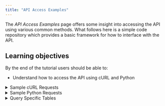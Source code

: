 ```yaml
---
title: "API Access Examples"
---
```

The _API Access Examples_ page offers some insight into accessing the API using various common methods. What follows here is a simple
code repository which provides a basic framework for how to interface with the API.

## Learning objectives
By the end of the tutorial users should be able to:

* Understand how to access the API using cURL and Python

<details><summary>Sample cURL Requests</summary>
<p>

The versatility of cURL makes it straightforward to download PORTAL data from the command line. However, each form on the Downloads page, e.g. Highways, Detector Metadata, Aggregated TravelTime Data, etc., has a unique combination of fields to be filled.  Some basic access examples to facilitate easier cURL access will be provided below.

#### Curl Example \#1 - Highways Data, Single Day
```
curl 'http://new.portal.its.pdx.edu:8080/highways/api/freewaydata/?start_date=2020-05-11&end_date=2020-05-11&format=
csv&highway_id=3&highway_id=54&resolution=00%3A15%3A00' -H 'Host: new.portal.its.pdx.edu:8080' -H 'Referer:
http://new.portal.its.pdx.edu:8080/downloads/ -o highways_data.csv'
```

This sample query on the Highways dataset returns CSV formatted data with a 15 minute resolution for the highways with ID values 3 and 54 (I-205 NB, and I-205 NB Washington) for May 11, 2020.  It then saves that data into a csv file using -o.

#### Curl Example \#2 - Highways Data, Limited by Days of Week Over a Range of Dates
```
curl "http://new.portal.its.pdx.edu:8080/highways/api/freewaydata/?start_date=2020-05-04&end_date=2020-05-15&
days_of_week=1&days_of_week=2&days_of_week=3&days_of_week=4&days_of_week=5&days_of_week=6&days_of_week=7&format=csv&
highway_id=3&highway_id=54&resolution=01"%"3A00"%"3A00" -H 'Host: new.portal.its.pdx.edu:8080' -H 'Referer: 
http://new.portal.its.pdx.edu:8080/downloads/ -o highways_data.csv'
```

This sample query on the Highways dataset returns CSV formatted data with a 15 minute resolution for the highways with ID values 3 and 51 (I-205 NB and I-205 NB Washington) for Wednesdays, Thursdays and Fridays only, within a date range of May 05, 2020 and May 15, 2020.

#### Curl Example \#3 - Travel Time Data
```
curl "http://new.portal.its.pdx.edu:8080/traveltime/api/aggregatedsegmentcalcs/?start_date=2020-05-27
&end_date=2020-0527&format=csv&resolution=01"%"3A00"%"3A00&segment_id=2264&segment_id=2275" -H 'Host:
new.portal.its.pdx.edu:8080' -H 'Referer: http://new.portal.its.pdx.edu:8080/downloads/ -o travel_time_data.csv'
```

This sample query on the Travel Time dataset returns CSV formatted data with a 1 hour resolution, for the I-205 Foster NB and SB segments. 

#### Curl Example \#4 - Trimet Data
```
curl "http://new.portal.its.pdx.edu:8080/transit/downloadquarterlydata?agency=trimet&quarter=2019-q3-summer"
-H 'Host: new.portal.its.pdx.edu:8080' -H 'Referer: http://new.portal.its.pdx.edu:8080/downloads/ -o trimet.zip'
```

This query on the TriMet ridership dataset returns the TriMet for the selected quarter; zip is selected here as that is how the file is served through the website - when unzipped, the data is available in .csv format _only_.
</p>
</details>

<details><summary>Sample Python Requests</summary>
<p>
Python methods will go here.
</p>
</details>

<details><summary>Query Specific Tables</summary>
<p>
This section will be a list of tables of values specific to each query - i.e., a list of highways by Hwy # in the Highways dataset, to facilitate ease of use.
</p>
</details>
